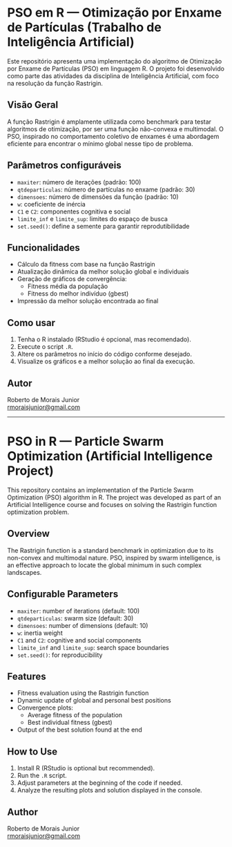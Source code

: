 # PSO em R — Otimização por Enxame de Partículas (Trabalho de Inteligência Artificial)

Este repositório apresenta uma implementação do algoritmo de Otimização por Enxame de Partículas (PSO) em linguagem R. O projeto foi desenvolvido como parte das atividades da disciplina de Inteligência Artificial, com foco na resolução da função Rastrigin.

## Visão Geral

A função Rastrigin é amplamente utilizada como benchmark para testar algoritmos de otimização, por ser uma função não-convexa e multimodal. O PSO, inspirado no comportamento coletivo de enxames é uma abordagem eficiente para encontrar o mínimo global nesse tipo de problema.

## Parâmetros configuráveis

- `maxiter`: número de iterações (padrão: 100)
- `qtdeparticulas`: número de partículas no enxame (padrão: 30)
- `dimensoes`: número de dimensões da função (padrão: 10)
- `w`: coeficiente de inércia
- `C1` e `C2`: componentes cognitiva e social
- `limite_inf` e `limite_sup`: limites do espaço de busca
- `set.seed()`: define a semente para garantir reprodutibilidade

## Funcionalidades

- Cálculo da fitness com base na função Rastrigin
- Atualização dinâmica da melhor solução global e individuais
- Geração de gráficos de convergência:
  - Fitness média da população
  - Fitness do melhor indivíduo (gbest)
- Impressão da melhor solução encontrada ao final

## Como usar

1. Tenha o R instalado (RStudio é opcional, mas recomendado).
2. Execute o script `.R`.
3. Altere os parâmetros no início do código conforme desejado.
4. Visualize os gráficos e a melhor solução ao final da execução.

## Autor

Roberto de Morais Junior  
rmoraisjunior@gmail.com

---

# PSO in R — Particle Swarm Optimization (Artificial Intelligence Project)

This repository contains an implementation of the Particle Swarm Optimization (PSO) algorithm in R. The project was developed as part of an Artificial Intelligence course and focuses on solving the Rastrigin function optimization problem.

## Overview

The Rastrigin function is a standard benchmark in optimization due to its non-convex and multimodal nature. PSO, inspired by swarm intelligence, is an effective approach to locate the global minimum in such complex landscapes.

## Configurable Parameters

- `maxiter`: number of iterations (default: 100)
- `qtdeparticulas`: swarm size (default: 30)
- `dimensoes`: number of dimensions (default: 10)
- `w`: inertia weight
- `C1` and `C2`: cognitive and social components
- `limite_inf` and `limite_sup`: search space boundaries
- `set.seed()`: for reproducibility

## Features

- Fitness evaluation using the Rastrigin function
- Dynamic update of global and personal best positions
- Convergence plots:
  - Average fitness of the population
  - Best individual fitness (gbest)
- Output of the best solution found at the end

## How to Use

1. Install R (RStudio is optional but recommended).
2. Run the `.R` script.
3. Adjust parameters at the beginning of the code if needed.
4. Analyze the resulting plots and solution displayed in the console.

## Author

Roberto de Morais Junior  
rmoraisjunior@gmail.com
